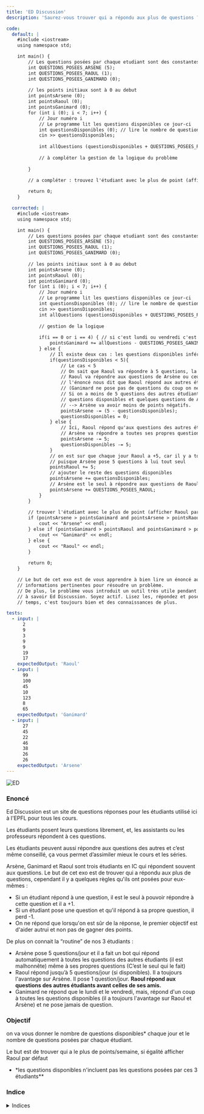 ```yaml
---
title: 'ED Discussion'
description: 'Saurez-vous trouver qui a répondu aux plus de questions ?'

code:
  default: |
    #include <iostream>
    using namespace std;

    int main() {
        // Les questions posées par chaque etudiant sont des constantes
        int QUESTIONS_POSEES_ARSENE (5);
        int QUESTIONS_POSEES_RAOUL (1);
        int QUESTIONS_POSEES_GANIMARD (0);
        
        // les points initiaux sont à 0 au debut 
        int pointsArsene (0); 
        int pointsRaoul (0);
        int pointsGanimard (0);
        for (int i (0); i < 7; i++) {
            // Jour numéro i
            // Le programme lit les questions disponibles ce jour-ci
            int questionsDisponibles (0); // lire le nombre de questions disponibles ce jour la
            cin >> questionsDisponibles;
        
            int allQuestions (questionsDisponibles + QUESTIONS_POSEES_RAOUL + QUESTIONS_POSEES_GANIMARD + QUESTIONS_POSEES_ARSENE);
            
            // à compléter la gestion de la logique du problème
            
        }
        
        // a compléter : trouvez l'étudiant avec le plus de point (afficher Raoul par défaut en cas d'égalité)

        return 0;
    }

  corrected: |
    #include <iostream>
    using namespace std;

    int main() {
        // Les questions posées par chaque etudiant sont des constantes
        int QUESTIONS_POSEES_ARSENE (5);
        int QUESTIONS_POSEES_RAOUL (1);
        int QUESTIONS_POSEES_GANIMARD (0);
        
        // les points initiaux sont à 0 au debut 
        int pointsArsene (0); 
        int pointsRaoul (0);
        int pointsGanimard (0);
        for (int i (0); i < 7; i++) {
            // Jour numéro i
            // Le programme lit les questions disponibles ce jour-ci
            int questionsDisponibles (0); // lire le nombre de questions disponibles ce jour la
            cin >> questionsDisponibles;
            int allQuestions (questionsDisponibles + QUESTIONS_POSEES_RAOUL + QUESTIONS_POSEES_GANIMARD + QUESTIONS_POSEES_ARSENE);
            
            // gestion de la logique
        
            if(i == 0 or i == 4) { // si c'est lundi ou vendredi c'est Ganimard qui répond à toutes les questions
                pointsGanimard += allQuestions - QUESTIONS_POSEES_GANIMARD;
            } else {
                // Il existe deux cas : les questions disponibles inférieur à 5 et les questions dispo supérieurs ou égale à 5
                if(questionsDisponibles < 5){
                    // Le cas < 5
                    // On sait que Raoul va répondre à 5 questions, la question qui se pose est  :
                    // Raoul va répondre aux questions de Arsène ou ceux des autres étudiants ?
                    // l'énoncé nous dit que Raoul répond aux autres étudiants avant celles de Raoul
                    // (Ganimard ne pose pas de questions du coup on ne le compte pas) 
                    // Si on a moins de 5 questions des autres étudiants, Raoul va répondre à toutes les
                    // questions disponibles et quelques questions de Arsène 
                    // --> Arsène va avoir moins de points négatifs.
                    pointsArsene -= (5 - questionsDisponibles);
                    questionsDisponibles = 0;
                } else {
                    // Ici, Raoul répond qu'aux questions des autres étudiants
                    // Arsène va répondre a toutes ses propres questions
                    pointsArsene -= 5;
                    questionsDisponibles -= 5;
                }
                // on est sur que chaque jour Raoul a +5, car il y a toujours 5 ou plus questions disponibles 
                // puisque Arsène pose 5 questions à lui tout seul
                pointsRaoul += 5;
                // ajouter le reste des questions disponibles
                pointsArsene += questionsDisponibles;
                // Arsène est le seul à répondre aux questions de Raoul si Ganimard ne le fait pas
                pointsArsene += QUESTIONS_POSEES_RAOUL;
            }
        }
        
        // trouver l'étudiant avec le plus de point (afficher Raoul par défaut en cas d'égalité)
        if (pointsArsene > pointsGanimard and pointsArsene > pointsRaoul) {
            cout << "Arsene" << endl;
        } else if (pointsGanimard > pointsRaoul and pointsGanimard > pointsArsene) {
            cout << "Ganimard" << endl;
        } else {
            cout << "Raoul" << endl;
        }
        
        return 0;
    }

    // Le but de cet exo est de vous apprendre à bien lire un énoncé aussi long et extraire toutes les 
    // informations pertinentes pour résoudre un problème.
    // De plus, le problème vous introduit un outil très utile pendant votre ba1 et votre parcours à l'EPFL en général
    // à savoir Ed Discussion. Soyez actif. Lisez les, répondez et posez des questions quand vous avez le  
    // temps, c'est toujours bien et des connaissances de plus.

tests:
  - input: |
      2
      9
      3
      9
      9
      19
      17
    expectedOutput: 'Raoul'
  - input: |
      99
      100
      45
      10
      123
      8
      65
    expectedOutput: 'Ganimard'
  - input: |
      27
      45
      22
      46
      38
      26
      26
    expectedOutput: 'Arsene'
---
```


![ED](/banner/ed.png)

### Enoncé

Ed Discussion est un site de questions réponses pour les étudiants utilisé ici à l'EPFL pour tous les cours.

Les étudiants posent leurs questions librement, et, les assistants ou les professeurs répondent à ces questions.

Les étudiants peuvent aussi répondre aux questions des autres et c’est même conseillé, ça vous permet d’assimiler mieux le cours et les séries.

Arsène, Ganimard et Raoul sont trois étudiants en IC qui répondent souvent aux questions. Le but de cet exo est de trouver qui a répondu aux plus de questions, cependant il y a quelques règles qu'ils ont posées pour eux-mêmes :

- Si un étudiant répond à une question, il est le seul à pouvoir répondre à cette question et il a +1.
- Si un étudiant pose une question et qu'il répond à sa propre question, il perd -1.
- On ne répond que lorsqu'on est sûr de la réponse, le premier objectif est d'aider autrui et non pas de gagner des points.

De plus on connait la “routine” de nos 3 étudiants :

- Arsène pose 5 questions/jour et il a fait un bot qui répond automatiquement à toutes les questions des autres étudiants (il est malhonnête) même à ses propres questions (C’est le seul qui le fait)
- Raoul répond jusqu’à 5 questions/jour (si disponibles). Il a toujours l'avantage sur Arsène. Il pose 1 question/jour. **Raoul répond aux questions des autres étudiants avant celles de ses amis.**
- Ganimard ne répond que le lundi et le vendredi, mais, répond d'un coup à toutes les questions disponibles (il a toujours l'avantage sur Raoul et Arsène) et ne pose jamais de question.

### Objectif

on va vous donner le nombre de questions disponibles\* chaque jour et le nombre de questions posées par chaque étudiant.

Le but est de trouver qui a le plus de points/semaine, si égalité afficher Raoul par défaut

- \*les questions disponibles n'incluent pas les questions posées par ces 3 étudiants\*\*

### Indice

<details>
  <summary>Indices</summary>
    1. `i` représente le numéro du jour de la semaine… ! `0` est donc Lundi, `1` Mardi, etc.
    2. le 3ème indice est un spoiler, prenez une feuille et un stylo et réfléchissez plus amplement à ce problème (piste : lisez bien l’énoncé, divisez les situations par étudiant, par jour et étudiez les dépendances qui existent entre les différents facteurs de l’exercice…)
    3. Il y a plusieurs cas à gérer :
    - le cas du Lundi et du Vendredi, où Ganimard seulement répond
    - sinon
        - Raoul a chaque jour (=/= Lundi, Vendredi) 5 points. Pourquoi ? son ami Arsène pose chaque jour 5 questions et Raoul a l’avantage sur Arsène (c.-à-d. il répond avant lui), donc il est sur d’avoir les 5 points chaque jour (=/= Lundi, Vendredi) malgré toutes les conditions.
        - dans le cas où le nombre de questions disponibles est inférieur à 5 (dans ce cas Arsène va répondre à une partie de ses propres questions, points négatifs !)
        - dans le cas où le nombre de questions disponibles est plus que 5, alors Arsène va répondre à ses 5 questions (points négatifs !) + le reste (les questions restantes après que Raoul ait répondu sur les 5 questions)  des “questions disponibles” (points positifs !)

</details>

